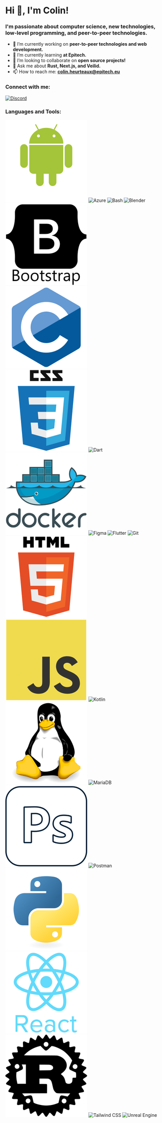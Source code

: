 # Hi 👋, I'm Colin!

### I'm passionate about computer science, new technologies, low-level programming, and peer-to-peer technologies.

- 🔭 I’m currently working on **peer-to-peer technologies and web development.**
- 🌱 I’m currently learning **at Epitech.**
- 👯 I’m looking to collaborate on **open source projects!**
- 💬 Ask me about **Rust, Next.js, and Veilid.**
- 📫 How to reach me: **colin.heurteaux@epitech.eu**

### Connect with me:
[![Discord](https://raw.githubusercontent.com/rahuldkjain/github-profile-readme-generator/master/src/images/icons/Social/discord.svg)](https://discord.gg/@poissonux)

### Languages and Tools:
![Android](https://raw.githubusercontent.com/devicons/devicon/master/icons/android/android-original-wordmark.svg)
![Azure](https://www.vectorlogo.zone/logos/microsoft_azure/microsoft_azure-icon.svg)
![Bash](https://www.vectorlogo.zone/logos/gnu_bash/gnu_bash-icon.svg)
![Blender](https://download.blender.org/branding/community/blender_community_badge_white.svg)
![Bootstrap](https://raw.githubusercontent.com/devicons/devicon/master/icons/bootstrap/bootstrap-plain-wordmark.svg)
![C](https://raw.githubusercontent.com/devicons/devicon/master/icons/c/c-original.svg)
![CSS3](https://raw.githubusercontent.com/devicons/devicon/master/icons/css3/css3-original-wordmark.svg)
![Dart](https://www.vectorlogo.zone/logos/dartlang/dartlang-icon.svg)
![Docker](https://raw.githubusercontent.com/devicons/devicon/master/icons/docker/docker-original-wordmark.svg)
![Figma](https://www.vectorlogo.zone/logos/figma/figma-icon.svg)
![Flutter](https://www.vectorlogo.zone/logos/flutterio/flutterio-icon.svg)
![Git](https://www.vectorlogo.zone/logos/git-scm/git-scm-icon.svg)
![HTML5](https://raw.githubusercontent.com/devicons/devicon/master/icons/html5/html5-original-wordmark.svg)
![JavaScript](https://raw.githubusercontent.com/devicons/devicon/master/icons/javascript/javascript-original.svg)
![Kotlin](https://www.vectorlogo.zone/logos/kotlinlang/kotlinlang-icon.svg)
![Linux](https://raw.githubusercontent.com/devicons/devicon/master/icons/linux/linux-original.svg)
![MariaDB](https://www.vectorlogo.zone/logos/mariadb/mariadb-icon.svg)
![Photoshop](https://raw.githubusercontent.com/devicons/devicon/master/icons/photoshop/photoshop-line.svg)
![Postman](https://www.vectorlogo.zone/logos/getpostman/getpostman-icon.svg)
![Python](https://raw.githubusercontent.com/devicons/devicon/master/icons/python/python-original.svg)
![React](https://raw.githubusercontent.com/devicons/devicon/master/icons/react/react-original-wordmark.svg)
![Rust](https://raw.githubusercontent.com/devicons/devicon/master/icons/rust/rust-plain.svg)
![Tailwind CSS](https://www.vectorlogo.zone/logos/tailwindcss/tailwindcss-icon.svg)
![Unreal Engine](https://raw.githubusercontent.com/kenangundogan/fontisto/036b7eca71aab1bef8e6a0518f7329f13ed62f6b/icons/svg/brand/unreal-engine.svg)
